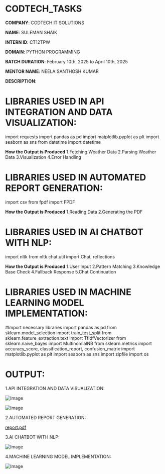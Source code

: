 # CODTECH_TASKS
**COMPANY**: CODTECH IT SOLUTIONS

**NAME**: SULEMAN SHAIK

**INTERN ID**: CT12TPW

**DOMAIN**: PYTHON PROGRAMMING

**BATCH DURATION**: February 10th, 2025 to April 10th, 2025

**MENTOR NAME**: NEELA SANTHOSH KUMAR

**DESCRIPTION**:

# LIBRARIES USED IN API INTEGRATION AND DATA VISUALIZATION:
import requests
import pandas as pd
import matplotlib.pyplot as plt
import seaborn as sns
from datetime import datetime

**How the Output is Produced**
1.Fetching Weather Data
2.Parsing Weather Data
3.Visualization
4.Error Handling

# LIBRARIES USED IN AUTOMATED REPORT GENERATION:
import csv
from fpdf import FPDF

**How the Output is Produced**
1.Reading Data
2.Generating the PDF

# LIBRARIES USED IN AI CHATBOT WITH NLP:
import nltk
from nltk.chat.util import Chat, reflections

**How the Output is Produced**
1.User Input
2.Pattern Matching
3.Knowledge Base Check
4.Fallback Response
5.Chat Continuation

# LIBRARIES USED IN MACHINE LEARNING MODEL IMPLEMENTATION:
#Import necessary libraries
import pandas as pd
from sklearn.model_selection import train_test_split
from sklearn.feature_extraction.text import TfidfVectorizer
from sklearn.naive_bayes import MultinomialNB
from sklearn.metrics import accuracy_score, classification_report, confusion_matrix
import matplotlib.pyplot as plt
import seaborn as sns
import zipfile
import os

# OUTPUT:

1.API INTEGRATION AND DATA VISUALIZATION:

![Image](https://github.com/user-attachments/assets/5a51d3cd-a68f-4645-af1a-c66c0b64c4d4)

![Image](https://github.com/user-attachments/assets/0be2835e-3d2c-46b9-bb8b-bda5acedf779)

2.AUTOMATED REPORT GENERATION:

[report.pdf](https://github.com/user-attachments/files/19323306/report.pdf)

3.AI CHATBOT WITH NLP:

![Image](https://github.com/user-attachments/assets/3877053b-b551-4d76-b138-a8f92d468d12)

4.MACHINE LEARNING MODEL IMPLEMENTATION:

![Image](https://github.com/user-attachments/assets/68cf660b-d68e-4387-b76d-59bb90081ff8)


